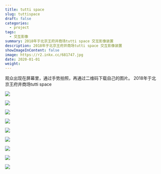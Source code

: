 ```yaml
---
title: tutti space
slug: tuttispace
draft: false
categories:
  - project
tags:
  - 交互影像
summary: 2018年于北京王府井商场tutti space 交互影像装置
description: 2018年于北京王府井商场tutti space 交互影像装置
showImageInContent: false
image: https://r2.inkx.cc/681747.jpg
date: 2020-01-01
weight:
---
```


观众出现在屏幕里，通过手势拍照，再通过二维码下载自己的图片。
2018年于北京王府井商场tutti space

![](https://r2.inkx.cc/681747.jpg)

![](https://r2.inkx.cc/06560d.jpg)

![](https://r2.inkx.cc/9fca25.jpg)

![](https://r2.inkx.cc/4fd92f.jpg)

![](https://r2.inkx.cc/6334b8.jpg)

![](https://r2.inkx.cc/6f1b51.jpg)

![](https://r2.inkx.cc/09f5e9.jpg)

![](https://r2.inkx.cc/1ae4cc.jpg)

![](https://r2.inkx.cc/e3277e.jpg)

